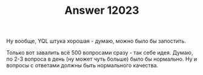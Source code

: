 ﻿---
title: "Answer 12023"
se.owner.user_id: 178988
se.owner.display_name: "Qwertiy"
se.owner.link: "https://ru.meta.stackoverflow.com/users/178988/qwertiy"
se.answer_id: 12023
se.question_id: 12022
se.post_type: answer
se.is_accepted: False
---
<p>Ну вообще, YQL штука хорошая - думаю, можно было бы запостить.</p>
<p>Только вот завалить всё 500 вопросами сразу - так себе идея. Думаю, по 2-3 вопроса в день (ну может чуть больше) было бы нормально. Ну и вопросы с ответами должны быть нормального качества.</p>
